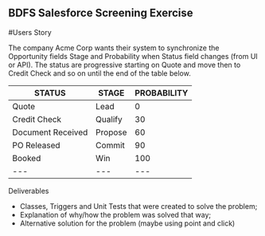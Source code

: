 ## BDFS Salesforce Screening Exercise

#Users Story

The company Acme Corp wants their system to synchronize the Opportunity fields Stage and Probability when
Status field changes (from UI or API). The status are progressive starting on Quote and move then to Credit Check
and so on until the end of the table below.

| STATUS | STAGE | PROBABILITY |
| ------ | --- | --- |
| Quote              | Lead | 0 |
| Credit Check       | Qualify | 30 |
| Document Received  | Propose | 60 |
| PO Released        | Commit | 90 |
| Booked             | Win | 100 |
| --- | --- | --- |

Deliverables

* Classes, Triggers and Unit Tests that were created to solve the problem;
* Explanation of why/how the problem was solved that way;
* Alternative solution for the problem (maybe using point and click)
